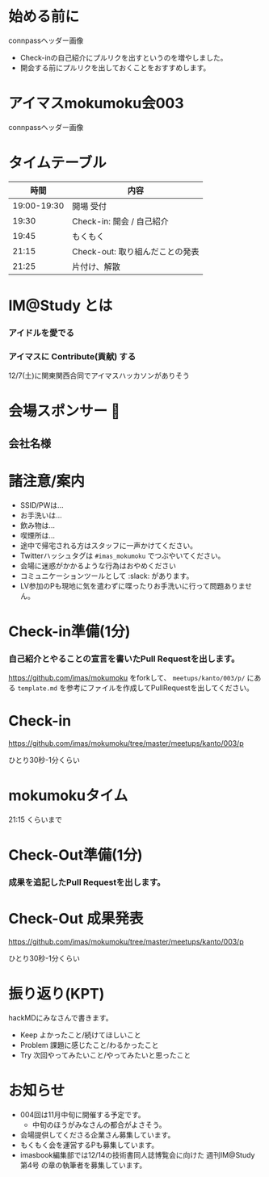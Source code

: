 # 始める前に

connpassヘッダー画像

- Check-inの自己紹介にプルリクを出すというのを増やしました。
- 開会する前にプルリクを出しておくことをおすすめします。

# アイマスmokumoku会003

connpassヘッダー画像

# タイムテーブル

| 時間        | 内容                            |
| ----------- | ------------------------------- |
| 19:00-19:30 | 開場 受付                       |
| 19:30       | Check-in: 開会 / 自己紹介       |
| 19:45       | もくもく                        |
| 21:15       | Check-out: 取り組んだことの発表 |
| 21:25       | 片付け、解散                    |

# IM@Study とは

### アイドルを愛でる
### アイマスに Contribute(貢献) する

12/7(土)に関東関西合同でアイマスハッカソンがありそう

# 会場スポンサー :clap:

## 会社名様

# 諸注意/案内

- SSID/PWは...
- お手洗いは...
- 飲み物は...
- 喫煙所は...
- 途中で帰宅される方はスタッフに一声かけてください。
- Twitterハッシュタグは `#imas_mokumoku` でつぶやいてください。
- 会場に迷惑がかかるような行為はおやめください
- コミュニケーションツールとして :slack: があります。
- LV参加のPも現地に気を遣わずに喋ったりお手洗いに行って問題ありません。

# Check-in準備(1分)

### 自己紹介とやることの宣言を書いたPull Requestを出します。

https://github.com/imas/mokumoku をforkして、 `meetups/kanto/003/p/` にある `template.md` を参考にファイルを作成してPullRequestを出してください。

# Check-in

https://github.com/imas/mokumoku/tree/master/meetups/kanto/003/p

ひとり30秒-1分くらい

# mokumokuタイム

21:15 くらいまで

# Check-Out準備(1分)

### 成果を追記したPull Requestを出します。

# Check-Out 成果発表

https://github.com/imas/mokumoku/tree/master/meetups/kanto/003/p

ひとり30秒-1分くらい

# 振り返り(KPT)

hackMDにみなさんで書きます。

- Keep よかったこと/続けてほしいこと
- Problem 課題に感じたこと/わるかったこと
- Try 次回やってみたいこと/やってみたいと思ったこと

# お知らせ

- 004回は11月中旬に開催する予定です。
  - 中旬のほうがみなさんの都合がよさそう。
- 会場提供してくださる企業さん募集しています。
- もくもく会を運営するPも募集しています。
- imasbook編集部では12/14の技術書同人誌博覧会に向けた 週刊IM@Study 第4号 の章の執筆者を募集しています。
